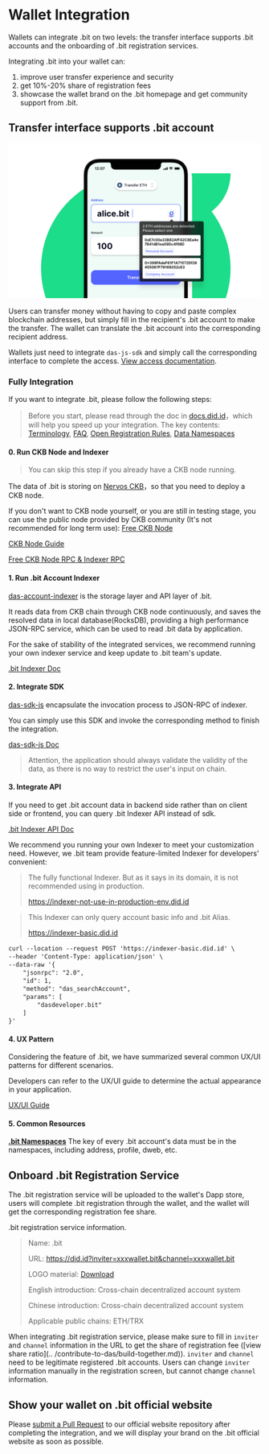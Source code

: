 # Wallet Integration

Wallets can integrate .bit on two levels: the transfer interface supports .bit accounts and the onboarding of .bit registration services.

Integrating .bit into your wallet can:

1. improve user transfer experience and security
2. get 10%-20% share of registration fees
3. showcase the wallet brand on the .bit homepage and get community support from .bit.



## Transfer interface supports .bit account

<img src="./image-20210718113458550.png" alt=".bit in Wallet" style="zoom:50%;" />



Users can transfer money without having to copy and paste complex blockchain addresses, but simply fill in the recipient's .bit account to make the transfer. The wallet can translate the .bit account into the corresponding recipient address.

Wallets just need to integrate `das-js-sdk` and simply call the corresponding interface to complete the access. [View access documentation](https://github.com/dotbitHQ/das-sdk-js).


### Fully Integration

If you want to integrate .bit, please follow the following steps:

> Before you start, please read through the doc in [docs.did.id](https://docs.did.id/)，which will help you speed up your integration.
> The key contents:
> [Terminology](../terminology),
> [FAQ](../faq),
> [Open Registration Rules](../register-das/open-registration-rules),
> [Data Namespaces](../developers/records-key-namespace)

#### 0. Run CKB Node and Indexer

> You can skip this step if you already have a CKB node running. 

The data of .bit is storing on [Nervos CKB](https://github.com/nervosnetwork/ckb)，so that you need to deploy a CKB node.

If you don't want to CKB node yourself, or you are still in testing stage, you can use the public node provided by CKB community (It's not recommended for long term use): [Free CKB Node](https://talk.nervos.org/t/ckb-rpc-indexer-rpc/4949)

[CKB Node Guide](https://docs.nervos.org/docs/basics/guides/mainnet)

[Free CKB Node RPC & Indexer RPC](https://talk.nervos.org/t/ckb-rpc-indexer-rpc/4949)

#### 1. Run .bit Account Indexer
[das-account-indexer](https://github.com/dotbitHQ/das-account-indexer) is the storage layer and API layer of .bit.

It reads data from CKB chain through CKB node continuously, and saves the resolved data in local database(RocksDB), providing a high performance JSON-RPC service, which can be used to read .bit data by application.

For the sake of stability of the integrated services, we recommend running your own indexer service and keep update to .bit team's update.

[.bit Indexer Doc](https://github.com/dotbitHQ/das-account-indexer)


#### 2. Integrate SDK

[das-sdk-js](https://github.com/dotbitHQ/das-sdk-js) encapsulate the invocation process to JSON-RPC of indexer.

You can simply use this SDK and invoke the corresponding method to finish the integration.

[das-sdk-js Doc](https://github.com/dotbitHQ/das-sdk-js)

> Attention, the application should always validate the validity of the data, as there is no way to restrict the user's input on chain.


#### 3. Integrate API
If you need to get .bit account data in backend side rather than on client side or frontend, you can query .bit Indexer API instead of sdk.

[.bit Indexer API Doc](https://github.com/dotbitHQ/das-account-indexer#searchaccount)

We recommend you running your own Indexer to meet your customization need. However, we .bit team provide feature-limited Indexer for developers' convenient:

> The fully functional Indexer. But as it says in its domain, it is not recommended using in production.
> 
> https://indexer-not-use-in-production-env.did.id

> This Indexer can only query account basic info and .bit Alias.
>
> https://indexer-basic.did.id


```shell
curl --location --request POST 'https://indexer-basic.did.id' \
--header 'Content-Type: application/json' \
--data-raw '{
    "jsonrpc": "2.0",
    "id": 1,
    "method": "das_searchAccount",
    "params": [
        "dasdeveloper.bit"
    ]
}'
```

#### 4. UX Pattern

Considering the feature of .bit, we have summarized several common UX/UI patterns for different scenarios.


Developers can refer to the UX/UI guide to determine the actual appearance in your application. 

[UX/UI Guide](https://sedate-pleasure-684.notion.site/DAS-006aa490976c474e90725ce16465b95e)

#### 5. Common Resources
[**.bit Namespaces**](https://github.com/dotbitHQ/cell-data-generator/blob/master/data/record_key_namespace.txt) The key of every .bit account's data must be in the namespaces, including address, profile, dweb, etc.


## Onboard .bit Registration Service

The .bit registration service will be uploaded to the wallet's Dapp store, users will complete .bit registration through the wallet, and the wallet will get the corresponding registration fee share.

.bit registration service information.

> Name: .bit
>
> URL: https://did.id?inviter=xxxwallet.bit&channel=xxxwallet.bit
>
> LOGO material: [Download](https://projects.invisionapp.com/boards/QG43J5JCPTH/)
>
> English introduction: Cross-chain decentralized account system
>
> Chinese introduction: Cross-chain decentralized account system
>
> Applicable public chains: ETH/TRX

When integrating .bit registration service, please make sure to fill in `inviter` and `channel` information in the URL to get the share of registration fee ([view share ratio](.. /contribute-to-das/build-together.md)). `inviter` and `channel` need to be legitimate registered .bit accounts. Users can change `inviter` information manually in the registration screen, but cannot change `channel` information.



## Show your wallet on .bit official website

Please [submit a Pull Request](https://github.com/dotbitHQ/da.systems) to our official website repository after completing the integration, and we will display your brand on the .bit official website as soon as possible.
